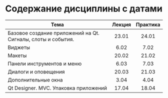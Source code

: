 # Содержание дисциплины с датами

| Тема                                                         | Лекция | Практика |
| ------------------------------------------------------------ | :----: | :------: |
| Базовое создание приложений на Qt. Сигналы, слоты и события. | 23.01  |  24.01   |
| Виджеты                                                      |  6.02  |   7.02   |
| Макеты                                                       | 20.02  |  21.02   |
| Панели инструментов и меню                                   |  6.03  |   7.03   |
| Диалоги и оповещения                                         | 20.03  |  21.03   |
| Дополнительные окна                                          |  3.04  |   4.04   |
| Qt Designer. MVC. Упаковка приложений                        | 17.04  |  18.04   |
